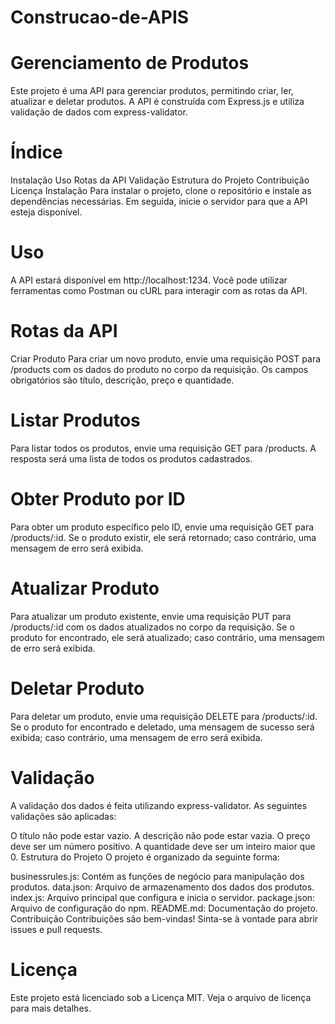 # Construcao-de-APIS
# Gerenciamento de Produtos
Este projeto é uma API para gerenciar produtos, permitindo criar, ler, atualizar e deletar produtos. A API é construída com Express.js e utiliza validação de dados com express-validator.

# Índice
Instalação
Uso
Rotas da API
Validação
Estrutura do Projeto
Contribuição
Licença
Instalação
Para instalar o projeto, clone o repositório e instale as dependências necessárias. Em seguida, inicie o servidor para que a API esteja disponível.

# Uso
A API estará disponível em http://localhost:1234. Você pode utilizar ferramentas como Postman ou cURL para interagir com as rotas da API.

# Rotas da API
Criar Produto
Para criar um novo produto, envie uma requisição POST para /products com os dados do produto no corpo da requisição. Os campos obrigatórios são título, descrição, preço e quantidade.

# Listar Produtos
Para listar todos os produtos, envie uma requisição GET para /products. A resposta será uma lista de todos os produtos cadastrados.

# Obter Produto por ID
Para obter um produto específico pelo ID, envie uma requisição GET para /products/:id. Se o produto existir, ele será retornado; caso contrário, uma mensagem de erro será exibida.

# Atualizar Produto
Para atualizar um produto existente, envie uma requisição PUT para /products/:id com os dados atualizados no corpo da requisição. Se o produto for encontrado, ele será atualizado; caso contrário, uma mensagem de erro será exibida.

# Deletar Produto
Para deletar um produto, envie uma requisição DELETE para /products/:id. Se o produto for encontrado e deletado, uma mensagem de sucesso será exibida; caso contrário, uma mensagem de erro será exibida.

# Validação
A validação dos dados é feita utilizando express-validator. As seguintes validações são aplicadas:

O título não pode estar vazio.
A descrição não pode estar vazia.
O preço deve ser um número positivo.
A quantidade deve ser um inteiro maior que 0.
Estrutura do Projeto
O projeto é organizado da seguinte forma:

businessrules.js: Contém as funções de negócio para manipulação dos produtos.
data.json: Arquivo de armazenamento dos dados dos produtos.
index.js: Arquivo principal que configura e inicia o servidor.
package.json: Arquivo de configuração do npm.
README.md: Documentação do projeto.
Contribuição
Contribuições são bem-vindas! Sinta-se à vontade para abrir issues e pull requests.

# Licença
Este projeto está licenciado sob a Licença MIT. Veja o arquivo de licença para mais detalhes.
